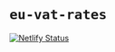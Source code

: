 # `eu-vat-rates`

[![Netlify Status](https://api.netlify.com/api/v1/badges/9663eaa0-ba91-486d-b89e-698761afa884/deploy-status)](https://app.netlify.com/sites/eu-vat-rates-api/deploys)
